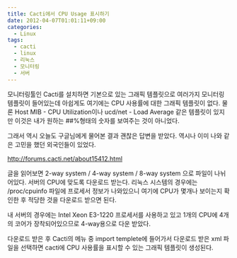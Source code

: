 ```yaml
---
title: Cacti에서 CPU Usage 표시하기
date: 2012-04-07T01:01:11+09:00
categories:
  - Linux
tags:
  - cacti
  - linux
  - 리눅스
  - 모니터링
  - 서버
---
```

모니터링툴인 Cacti를 설치하면 기본으로 있는 그래픽 템플릿으로 여러가지 모니터링 템플릿이 들어있는데 아쉽게도 여기에는 CPU 사용률에 대한 그래픽 템플릿이 없다. 물론 Host MIB - CPU Utilization이나 ucd/net - Load Average 같은 템플릿이 있지만 이것은 내가 원하는 ##%형태의 숫자를 보여주는 것이 아니었다.

그래서 역시 오늘도 구글님에게 물어본 결과 괜찮은 답변을 받았다. 역시나 이미 나와 같은 고민을 했던 외국인들이 있었다.

<http://forums.cacti.net/about15412.html>

글을 읽어보면 2-way system / 4-way system / 8-way system 으로 파일이 나뉘어있다. 서버의 CPU에 맞도록 다운로드 받는다. 리눅스 시스템의 경우에는 /proc/cpuinfo 파일에 프로세서 정보가 나와있으니 여기에 CPU가 몇개나 보이는지 확인한 후 적당한 것을 다운로드 받으면 된다.

내 서버의 경우에는 Intel Xeon E3-1220 프로세서를 사용하고 있고 1개의 CPU에 4개의 코어가 장착되어있으므로 4-way용으로 다운 받았다.

다운로드 받은 후 Cacti의 메뉴 중 import templete에 들어가서 다운로드 받은 xml 파일을 선택하면 cacti에 CPU 사용률을 표시할 수 있는 그래픽 템플릿이 생성된다.
